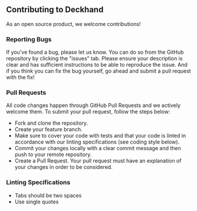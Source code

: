 ## Contributing to Deckhand

As an open source product, we welcome contributions!

### Reporting Bugs

If you've found a bug, please let us know. You can do so from the GitHub repository by clicking the "issues" tab. Please ensure your description is clear and has sufficient instructions to be able to reproduce the issue. And if you think you can fix the bug yourself, go ahead and submit a pull request with the fix!

### Pull Requests

All code changes happen through GitHub Pull Requests and we actively welcome them. To submit your pull request, follow the steps below:

- Fork and clone the repository.
- Create your feature branch.
- Make sure to cover your code with tests and that your code is linted in accordance with our linting specifications (see coding style below).
- Commit your changes locally with a clear commit message and then push to your remote repository.
- Create a Pull Request. Your pull request must have an explanation of your changes in order to be considered.

### Linting Specifications

- Tabs should be two spaces
- Use single quotes
